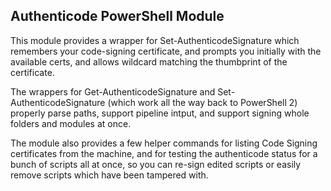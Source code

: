 ## Authenticode PowerShell Module

This module provides a wrapper for Set-AuthenticodeSignature which remembers your code-signing certificate, and prompts you initially with the available certs, and allows wildcard matching the thumbprint of the certificate.

The wrappers for Get-AuthenticodeSignature and Set-AuthenticodeSignature (which work all the way back to PowerShell 2) properly parse paths, support pipeline intput, and support signing whole folders and modules at once.

The module also provides a few helper commands for listing Code Signing certificates from the machine, and for testing the authenticode status for a bunch of scripts all at once, so you can re-sign edited scripts or easily remove scripts which have been tampered with.

